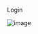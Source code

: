 Login

![image](https://user-images.githubusercontent.com/59985283/119205916-e7922300-ba56-11eb-8ee8-e64a1b6e0683.png)
